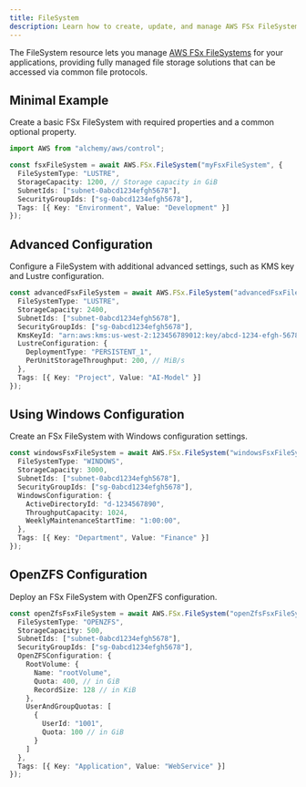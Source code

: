 ```yaml
---
title: FileSystem
description: Learn how to create, update, and manage AWS FSx FileSystems using Alchemy Cloud Control.
---
```


The FileSystem resource lets you manage [AWS FSx FileSystems](https://docs.aws.amazon.com/fsx/latest/userguide/) for your applications, providing fully managed file storage solutions that can be accessed via common file protocols.

## Minimal Example

Create a basic FSx FileSystem with required properties and a common optional property.

```ts
import AWS from "alchemy/aws/control";

const fsxFileSystem = await AWS.FSx.FileSystem("myFsxFileSystem", {
  FileSystemType: "LUSTRE",
  StorageCapacity: 1200, // Storage capacity in GiB
  SubnetIds: ["subnet-0abcd1234efgh5678"],
  SecurityGroupIds: ["sg-0abcd1234efgh5678"],
  Tags: [{ Key: "Environment", Value: "Development" }]
});
```

## Advanced Configuration

Configure a FileSystem with additional advanced settings, such as KMS key and Lustre configuration.

```ts
const advancedFsxFileSystem = await AWS.FSx.FileSystem("advancedFsxFileSystem", {
  FileSystemType: "LUSTRE",
  StorageCapacity: 2400,
  SubnetIds: ["subnet-0abcd1234efgh5678"],
  SecurityGroupIds: ["sg-0abcd1234efgh5678"],
  KmsKeyId: "arn:aws:kms:us-west-2:123456789012:key/abcd-1234-efgh-5678-ijkl",
  LustreConfiguration: {
    DeploymentType: "PERSISTENT_1",
    PerUnitStorageThroughput: 200, // MiB/s
  },
  Tags: [{ Key: "Project", Value: "AI-Model" }]
});
```

## Using Windows Configuration

Create an FSx FileSystem with Windows configuration settings.

```ts
const windowsFsxFileSystem = await AWS.FSx.FileSystem("windowsFsxFileSystem", {
  FileSystemType: "WINDOWS",
  StorageCapacity: 3000,
  SubnetIds: ["subnet-0abcd1234efgh5678"],
  SecurityGroupIds: ["sg-0abcd1234efgh5678"],
  WindowsConfiguration: {
    ActiveDirectoryId: "d-1234567890",
    ThroughputCapacity: 1024,
    WeeklyMaintenanceStartTime: "1:00:00",
  },
  Tags: [{ Key: "Department", Value: "Finance" }]
});
```

## OpenZFS Configuration

Deploy an FSx FileSystem with OpenZFS configuration.

```ts
const openZfsFsxFileSystem = await AWS.FSx.FileSystem("openZfsFsxFileSystem", {
  FileSystemType: "OPENZFS",
  StorageCapacity: 500,
  SubnetIds: ["subnet-0abcd1234efgh5678"],
  SecurityGroupIds: ["sg-0abcd1234efgh5678"],
  OpenZFSConfiguration: {
    RootVolume: {
      Name: "rootVolume",
      Quota: 400, // in GiB
      RecordSize: 128 // in KiB
    },
    UserAndGroupQuotas: [
      {
        UserId: "1001",
        Quota: 100 // in GiB
      }
    ]
  },
  Tags: [{ Key: "Application", Value: "WebService" }]
});
```